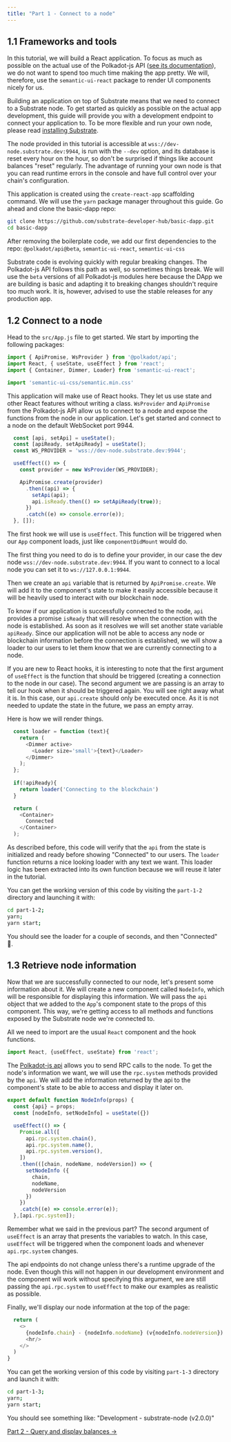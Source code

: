 ```yaml
---
title: "Part 1 - Connect to a node"
---
```


## 1.1 Frameworks and tools

In this tutorial, we will build a React application. To focus as much as possible on the actual use of the Polkadot-js API ([see its documentation](https://polkadot.js.org/api/api/#api-selection)), we do not want to spend too much time making the app pretty. We will, therefore, use the `semantic-ui-react` package to render UI components nicely for us.

Building an application on top of Substrate means that we need to connect to a Substrate node. To get started as quickly as possible on the actual app development, this guide will provide you with a development endpoint to connect your application to. To be more flexible and run your own node, please read [installing Substrate](https://substrate.dev/docs/en/getting-started/installing-substrate).

The node provided in this tutorial is accessible at `wss://dev-node.substrate.dev:9944`, is run with the `--dev` option, and its database is reset every hour on the hour, so don't be surprised if things like account balances "reset" regularly. The advantage of running your own node is that you can read runtime errors in the console and have full control over your chain's configuration. 

This application is created using the `create-react-app` scaffolding command. We will use the `yarn` package manager throughout this guide. Go ahead and clone the basic-dapp repo:

```bash
git clone https://github.com/substrate-developer-hub/basic-dapp.git
cd basic-dapp
```

After removing the boilerplate code, we add our first dependencies to the repo: `@polkadot/api@beta`, `semantic-ui-react`, `semantic-ui-css`

Substrate code is evolving quickly with regular breaking changes. The Polkadot-js API follows this path as well, so sometimes things break. We will use the `beta` versions of all Polkadot-js modules here because the DApp we are building is basic and adapting it to breaking changes shouldn't require too much work. It is, however, advised to use the stable releases for any production app.

## 1.2 Connect to a node

Head to the `src/App.js` file to get started. We start by importing the following packages:

```js
import { ApiPromise, WsProvider } from '@polkadot/api';
import React, { useState, useEffect } from 'react';
import { Container, Dimmer, Loader} from 'semantic-ui-react';

import 'semantic-ui-css/semantic.min.css'
```

This application will make use of React hooks. They let us use state and other React features without writing a class. `WsProvider` and `ApiPromise` from the Polkadot-js API allow us to connect to a node and expose the functions from the node in our application. Let's get started and connect to a node on the default WebSocket port 9944.

```js
  const [api, setApi] = useState();
  const [apiReady, setApiReady] = useState();
  const WS_PROVIDER = 'wss://dev-node.substrate.dev:9944';

  useEffect(() => {
    const provider = new WsProvider(WS_PROVIDER);

    ApiPromise.create(provider)
      .then((api) => {
        setApi(api);
        api.isReady.then(() => setApiReady(true));
      })
      .catch((e) => console.error(e));
  }, []);
```

The first hook we will use is `useEffect`. This function will be triggered when our `App` component loads, just like `componentDidMount` would do.

The first thing you need to do is to define your provider, in our case the dev node `wss://dev-node.substrate.dev:9944`. If you want to connect to a local node you can set it to `ws://127.0.0.1:9944`.

Then we create an `api` variable that is returned by `ApiPromise.create`. We will add it to the component's state to make it easily accessible because it will be heavily used to interact with our blockchain node.

To know if our application is successfully connected to the node, `api` provides a promise `isReady` that will resolve when the connection with the node is established. As soon as it resolves we will set another state variable `apiReady`. Since our application will not be able to access any node or blockchain information before the connection is established, we will show a loader to our users to let them know that we are currently connecting to a node.

If you are new to React hooks, it is interesting to note that the first argument of `useEffect` is the function that should be triggered (creating a connection to the node in our case). The second argument we are passing is an array to tell our hook when it should be triggered again. You will see right away what it is. In this case, our `api.create` should only be executed once. As it is not needed to update the state in the future, we pass an empty array. 

Here is how we will render things.

```js
  const loader = function (text){
    return (
      <Dimmer active>
        <Loader size='small'>{text}</Loader>
      </Dimmer>
    );
  };
  
  if(!apiReady){
    return loader('Connecting to the blockchain')
  }

  return (
    <Container>
      Connected
    </Container>
  );
```

As described before, this code will verify that the `api` from the state is initialized and ready before showing "Connected" to our users.
The `loader` function returns a nice looking loader with any text we want. This loader logic has been extracted into its own function because we will reuse it later in the tutorial.

You can get the working version of this code by visiting the `part-1-2` directory and launching it with:

```bash
cd part-1-2;
yarn;
yarn start;
```

You should see the loader for a couple of seconds, and then "Connected" 🚀.

## 1.3 Retrieve node information

Now that we are successfully connected to our node, let's present some information about it.
We will create a new component called `NodeInfo`, which will be responsible for displaying this information. We will pass the `api` object that we added to the `App`'s component state to the props of this component.
This way, we're getting access to all methods and functions exposed by the Substrate node we're connected to. 

All we need to import are the usual `React` component and the hook functions.

```js
import React, {useEffect, useState} from 'react';
```

The [Polkadot-js api](https://polkadot.js.org/api/api/) allows you to send RPC calls to the node.
To get the node's information we want, we will use the `rpc.system` methods provided by the `api`.
We will add the information returned by the api to the component's state to be able to access and display it later on.

```js
export default function NodeInfo(props) {
  const {api} = props;
  const [nodeInfo, setNodeInfo] = useState({})

  useEffect(() => {
    Promise.all([
      api.rpc.system.chain(),
      api.rpc.system.name(),
      api.rpc.system.version(),
    ])
    .then(([chain, nodeName, nodeVersion]) => {
      setNodeInfo ({
        chain,
        nodeName,
        nodeVersion
      })
    })
    .catch((e) => console.error(e));
  },[api.rpc.system]);
```

Remember what we said in the previous part? The second argument of `useEffect` is an array that presents the variables to watch. In this case, `useEffect` will be triggered when the component loads and whenever `api.rpc.system` changes.

The api endpoints do not change unless there's a runtime upgrade of the node. Even though this will not happen in our development environment and the component will work without specifying this argument, we are still passing the `api.rpc.system` to `useEffect` to make our examples as realistic as possible.

Finally, we'll display our node information at the top of the page:

```js
  return (
    <>
      {nodeInfo.chain} - {nodeInfo.nodeName} (v{nodeInfo.nodeVersion})
      <hr/>
    </>
  )
}
```

You can get the working version of this code by visiting `part-1-3` directory and launch it with:

```bash
cd part-1-3;
yarn;
yarn start;
```

You should see something like: "Development - substrate-node (v2.0.0)"

[Part 2 - Query and display balances ->](part-2-query-balances.md)
